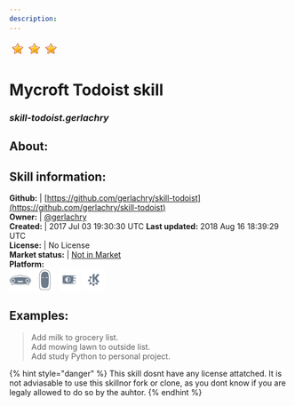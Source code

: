 ```yaml
---  
description:   
---  
```

![](../.gitbook/assets/star.png)![](../.gitbook/assets/star.png)![](../.gitbook/assets/star.png)  
# Mycroft Todoist skill  
### _skill-todoist.gerlachry_  
## About:  


## Skill information:  
**Github:** | [https://github.com/gerlachry/skill-todoist](https://github.com/gerlachry/skill-todoist)  
**Owner:** | [@gerlachry](https://github.com/gerlachry)  
**Created:** | 2017 Jul 03 19:30:30 UTC  **Last updated:** 2018 Aug 16 18:39:29 UTC  
**License:** | No License  
**Market status:** | [Not in Market](https://market.mycroft.ai/skill/)  
**Platform:**  
 ![](../.gitbook/assets/mark-1-icon.png)  ![](../.gitbook/assets/mark-2-icon.png)  ![](../.gitbook/assets/picroft-icon.png)  ![](../.gitbook/assets/kde.png)   
## Examples:  
> Add milk to grocery list.  
> Add mowing lawn to outside list.  
> Add study Python to personal project.  
  
{% hint style="danger" %}
This skill dosnt have any license attatched. It is not adviasable to use this skillnor fork or clone, as you dont know if you are legaly allowed to do so by the auhtor.
{% endhint %}
